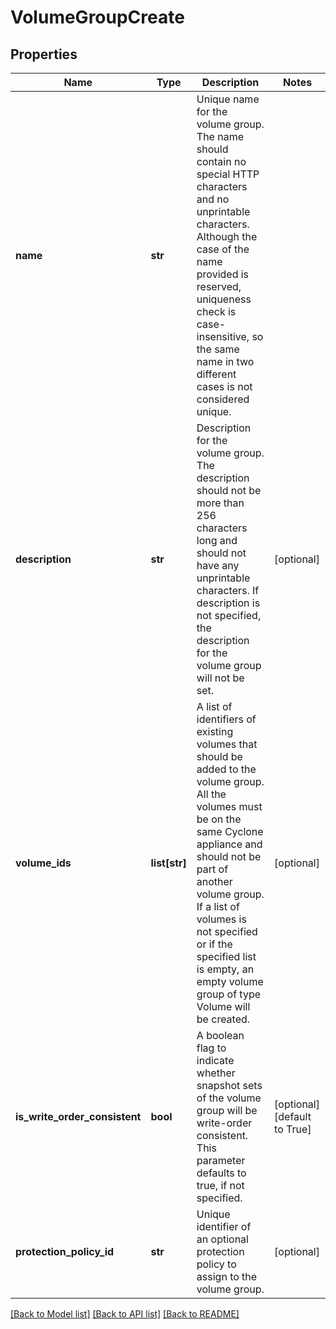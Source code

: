 # VolumeGroupCreate

## Properties
Name | Type | Description | Notes
------------ | ------------- | ------------- | -------------
**name** | **str** | Unique name for the volume group. The name should contain no special HTTP characters and no unprintable characters. Although the case of the name provided is reserved, uniqueness check is case-insensitive, so the same name in two different cases is not considered unique. | 
**description** | **str** | Description for the volume group. The description should not be more than 256 characters long and should not have any unprintable characters.  If description is not specified, the description for the volume group will not be set. | [optional] 
**volume_ids** | **list[str]** | A list of identifiers of existing volumes that should be added to the volume group.   All the volumes must be on the same Cyclone appliance and should not be part of another volume group.  If a list of volumes is not specified or if the specified list is empty, an empty volume group of type Volume will be created. | [optional] 
**is_write_order_consistent** | **bool** | A boolean flag to indicate whether snapshot sets of the volume group will be write-order consistent.  This parameter defaults to true, if not specified. | [optional] [default to True]
**protection_policy_id** | **str** | Unique identifier of an optional protection policy to assign to the volume group. | [optional] 

[[Back to Model list]](../README.md#documentation-for-models) [[Back to API list]](../README.md#documentation-for-api-endpoints) [[Back to README]](../README.md)


